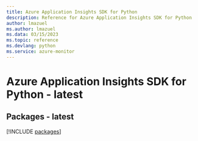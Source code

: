 ```yaml
---
title: Azure Application Insights SDK for Python
description: Reference for Azure Application Insights SDK for Python
author: lmazuel
ms.author: lmazuel
ms.data: 03/15/2023
ms.topic: reference
ms.devlang: python
ms.service: azure-monitor
---
```

# Azure Application Insights SDK for Python - latest
## Packages - latest
[!INCLUDE [packages](application-insights-index.md)]